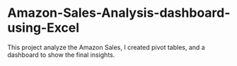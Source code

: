 # Amazon-Sales-Analysis-dashboard-using-Excel
This project analyze the Amazon Sales, I created pivot tables, and a dashboard to show the final insights.
